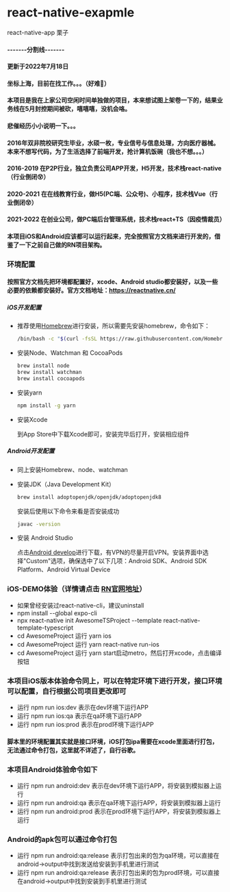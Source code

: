 # react-native-exapmle

react-native-app 栗子

#### -------分割线-------
#### 更新于2022年7月18日
#### 坐标上海，目前在找工作。。。（好难🤣）
#### 本项目是我在上家公司空闲时间单独做的项目，本来想试图上架卷一下的，结果业务线在5月封控期间被砍，嘻嘻嘻，没机会咯。
#### 悲催经历小小说明一下。。。
#### 2016年双非院校研究生毕业，水硕一枚，专业信号与信息处理，方向医疗器械。本来不想写代码，为了生活选择了前端开发，抢计算机饭碗（我也不想。。。）
#### 2016-2019 在P2P行业，独立负责公司APP开发，H5开发，技术栈react-native（行业倒闭😵）
#### 2020-2021 在在线教育行业，做H5(PC端、公众号)、小程序，技术栈Vue（行业倒闭😵）
#### 2021-2022 在创业公司，做PC端后台管理系统，技术栈react+TS（因疫情裁员）
#### 本项目iOS和Android应该都可以运行起来，完全按照官方文档来进行开发的，借鉴了一下之前自己做的RN项目架构。

### 环境配置
#### 按照官方文档先把环境都配置好，xcode、Android studio都安装好，以及一些必要的依赖都安装好。官方文档地址：https://reactnative.cn/
##### iOS开发配置

- 推荐使用[Homebrew](https://brew.sh/index_zh-cn)进行安装，所以需要先安装homebrew，命令如下：

  ```bash
  /bin/bash -c "$(curl -fsSL https://raw.githubusercontent.com/Homebrew/install/HEAD/install.sh)"
  ```

- 安装Node、Watchman 和 CocoaPods

  ```bash
  brew install node
  brew install watchman
  brew install cocoapods
  ```

- 安装yarn

  ```bash
  npm install -g yarn
  ```

- 安装Xcode

  到App Store中下载Xcode即可，安装完毕后打开，安装相应组件

##### Android开发配置

- 同上安装Homebrew、node、watchman

- 安装JDK（Java Development Kit）

  ```bash
  brew install adoptopenjdk/openjdk/adoptopenjdk8
  ```

  安装后使用以下命令来看是否安装成功

  ```bash
  javac -version
  ```

- 安装 Android Studio

  点击[Android develop](https://developer.android.google.cn/studio/)进行下载，有VPN的尽量开启VPN。安装界面中选择"Custom"选项，确保选中了以下几项：Android SDK、Android  SDK Platform、Android  Virtual  Device

### iOS-DEMO体验（详情请点击 [RN官网地址](https://reactnative.cn/)）

- 如果曾经安装过react-native-cli，建议uninstall
- npm install --global expo-cli
- npx react-native init AwesomeTSProject --template react-native-template-typescript
- cd AwesomeProject 运行 yarn ios
- cd AwesomeProject 运行 yarn react-native run-ios
- cd AwesomeProject 运行 yarn start启动metro，然后打开xcode，点击编译按钮

### 本项目iOS版本体验命令同上，可以在特定环境下进行开发，接口环境可以配置，自行根据公司项目更改即可
- 运行 npm run ios:dev 表示在dev环境下运行APP
- 运行 npm run ios:qa 表示在qa环境下运行APP
- 运行 npm run ios:prod 表示在prod环境下运行APP
#### 脚本里的环境配置其实就是接口环境，iOS打包ipa需要在xcode里面进行打包，无法通过命令打包，这里就不详述了，自行谷歌。

### 本项目Android体验命令如下
- 运行 npm run android:dev 表示在dev环境下运行APP，将安装到模拟器上运行
- 运行 npm run android:qa 表示在qa环境下运行APP，将安装到模拟器上运行
- 运行 npm run android:prod 表示在prod环境下运行APP，将安装到模拟器上运行
### Android的apk包可以通过命令打包
- 运行 npm run android:qa:release 表示打包出来的包为qa环境，可以直接在android->output中找到发送给安装到手机里进行测试
- 运行 npm run android:qa:release 表示打包出来的包为prod环境，可以直接在android->output中找到安装到手机里进行测试



